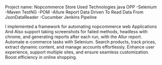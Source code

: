 Project name: Nopcommerce Store
Used Technologies
java OPP -Selenium -Maven TestNG -POM -Allure Report Data Driven To Read Data From JsonDataReader -Cucumber Jenkins Pipeline

I implemented a framework for automating nopcommerce web Applications And Also support taking screenshots for failed methods, headless with chrome, and generating reports after each run, with the Allur report.
Automate e-commerce tasks with Selenium. Search products, track prices, extract dynamic content, and manage accounts effortlessly. Enhance user experience, support multiple sites, and ensure seamless customization. Boost efficiency in online shopping.
